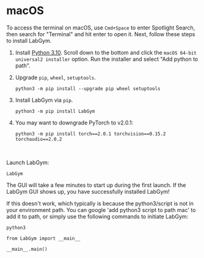 # macOS

To access the terminal on macOS, use `Cmd+Space` to enter Spotlight Search, then search for "Terminal" and hit enter to open it. Next, follow these steps to install LabGym.


1. Install [Python 3.10](https://www.python.org/downloads/release/python-31011/). Scroll down to the bottom and click the `macOS 64-bit universal2 installer` option. Run the installer and select "Add python to path".

2. Upgrade `pip`, `wheel`, `setuptools`.

   ```console
   python3 -m pip install --upgrade pip wheel setuptools
   ```

3. Install LabGym via `pip`.
 
   ```console
   python3 -m pip install LabGym
   ```

4. You may want to downgrade PyTorch to v2.0.1:
   
   ```console
   python3 -m pip install torch==2.0.1 torchvision==0.15.2 torchaudio==2.0.2
   ```

&nbsp;

Launch LabGym:

   ```console
   LabGym
   ```

   The GUI will take a few minutes to start up during the first launch. If the LabGym GUI shows up, you have successfully installed LabGym!

   If this doesn't work, which typically is because the python3/script is not in your environment path. You can google 'add python3 script to path mac' to add it to path, or simply use the following commands to initiate LabGym:

   ```console
   python3
   ```
   ```console
   from LabGym import __main__
   ```
   ```console
   __main__.main()
   ```

